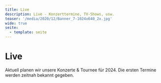 ```yaml
---
title: Live
description: Live - Konzerttermine, TV-Shows, usw.
teaser: '/media/2020/12/Banner_7-1024x640_2x.jpg'
wide: true
seite:
  - template: seite
---
```


# Live

Aktuell planen wir unsere Konzerte & Tournee für 2024. Die ersten Termine werden zeitnah bekannt gegeben.
